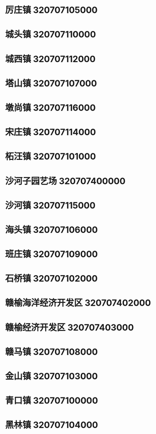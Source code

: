 # 厉庄镇 320707105000
# 城头镇 320707110000
# 城西镇 320707112000
# 塔山镇 320707107000
# 墩尚镇 320707116000
# 宋庄镇 320707114000
# 柘汪镇 320707101000
# 沙河子园艺场 320707400000
# 沙河镇 320707115000
# 海头镇 320707106000
# 班庄镇 320707109000
# 石桥镇 320707102000
# 赣榆海洋经济开发区 320707402000
# 赣榆经济开发区 320707403000
# 赣马镇 320707108000
# 金山镇 320707103000
# 青口镇 320707100000
# 黑林镇 320707104000
